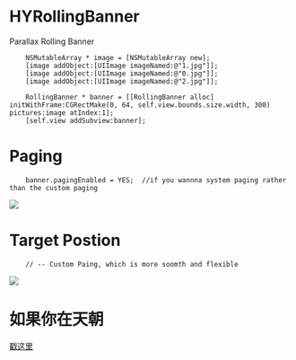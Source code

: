 # HYRollingBanner
Parallax Rolling Banner
```objc
    NSMutableArray * image = [NSMutableArray new];
    [image addObject:[UIImage imageNamed:@"1.jpg"]];
    [image addObject:[UIImage imageNamed:@"0.jpg"]];
    [image addObject:[UIImage imageNamed:@"2.jpg"]];

    RollingBanner * banner = [[RollingBanner alloc] initWithFrame:CGRectMake(0, 64, self.view.bounds.size.width, 300) pictures:image atIndex:1];
    [self.view addSubview:banner];
```

# Paging
```objc
    banner.pagingEnabled = YES;  //if you wannna system paging rather than the custom paging
````

![](https://github.com/Arbalest313/gitRecord/blob/master/RollingBanner/RBPagingC.gif?raw=true)


# Target Postion
```objc
    // -- Custom Paing, which is more soomth and flexible
````
![](https://github.com/Arbalest313/gitRecord/blob/master/RollingBanner/RBTargetX-C.gif?raw=true)


# 如果你在天朝
[戳这里](http://hyyy.me/2016/08/15/RollingBanner/)
